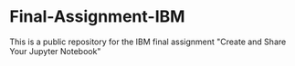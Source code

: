 # Final-Assignment-IBM
This is a public repository for the IBM final assignment "Create and Share Your Jupyter Notebook"
